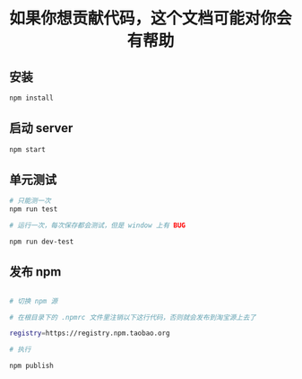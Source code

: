 <h1 align="center">如果你想贡献代码，这个文档可能对你会有帮助</h1>

## 安装

```bash
npm install
```

## 启动 server

```bash
npm start
```

## 单元测试

```bash
# 只能测一次
npm run test

# 运行一次，每次保存都会测试，但是 window 上有 BUG

npm run dev-test

```

## 发布 npm

```bash

# 切换 npm 源

# 在根目录下的 .npmrc 文件里注销以下这行代码，否则就会发布到淘宝源上去了

registry=https://registry.npm.taobao.org

# 执行

npm publish

```
